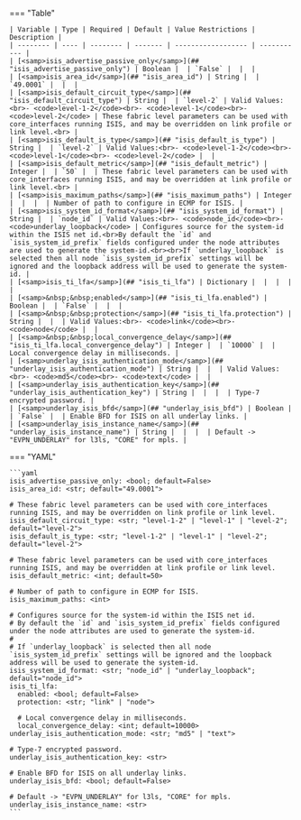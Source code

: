 <!--
  ~ Copyright (c) 2024 Arista Networks, Inc.
  ~ Use of this source code is governed by the Apache License 2.0
  ~ that can be found in the LICENSE file.
  -->
=== "Table"

    | Variable | Type | Required | Default | Value Restrictions | Description |
    | -------- | ---- | -------- | ------- | ------------------ | ----------- |
    | [<samp>isis_advertise_passive_only</samp>](## "isis_advertise_passive_only") | Boolean |  | `False` |  |  |
    | [<samp>isis_area_id</samp>](## "isis_area_id") | String |  | `49.0001` |  |  |
    | [<samp>isis_default_circuit_type</samp>](## "isis_default_circuit_type") | String |  | `level-2` | Valid Values:<br>- <code>level-1-2</code><br>- <code>level-1</code><br>- <code>level-2</code> | These fabric level parameters can be used with core_interfaces running ISIS, and may be overridden on link profile or link level.<br> |
    | [<samp>isis_default_is_type</samp>](## "isis_default_is_type") | String |  | `level-2` | Valid Values:<br>- <code>level-1-2</code><br>- <code>level-1</code><br>- <code>level-2</code> |  |
    | [<samp>isis_default_metric</samp>](## "isis_default_metric") | Integer |  | `50` |  | These fabric level parameters can be used with core_interfaces running ISIS, and may be overridden at link profile or link level.<br> |
    | [<samp>isis_maximum_paths</samp>](## "isis_maximum_paths") | Integer |  |  |  | Number of path to configure in ECMP for ISIS. |
    | [<samp>isis_system_id_format</samp>](## "isis_system_id_format") | String |  | `node_id` | Valid Values:<br>- <code>node_id</code><br>- <code>underlay_loopback</code> | Configures source for the system-id within the ISIS net id.<br>By default the `id` and `isis_system_id_prefix` fields configured under the node attributes are used to generate the system-id.<br><br>If `underlay_loopback` is selected then all node `isis_system_id_prefix` settings will be ignored and the loopback address will be used to generate the system-id. |
    | [<samp>isis_ti_lfa</samp>](## "isis_ti_lfa") | Dictionary |  |  |  |  |
    | [<samp>&nbsp;&nbsp;enabled</samp>](## "isis_ti_lfa.enabled") | Boolean |  | `False` |  |  |
    | [<samp>&nbsp;&nbsp;protection</samp>](## "isis_ti_lfa.protection") | String |  |  | Valid Values:<br>- <code>link</code><br>- <code>node</code> |  |
    | [<samp>&nbsp;&nbsp;local_convergence_delay</samp>](## "isis_ti_lfa.local_convergence_delay") | Integer |  | `10000` |  | Local convergence delay in milliseconds. |
    | [<samp>underlay_isis_authentication_mode</samp>](## "underlay_isis_authentication_mode") | String |  |  | Valid Values:<br>- <code>md5</code><br>- <code>text</code> |  |
    | [<samp>underlay_isis_authentication_key</samp>](## "underlay_isis_authentication_key") | String |  |  |  | Type-7 encrypted password. |
    | [<samp>underlay_isis_bfd</samp>](## "underlay_isis_bfd") | Boolean |  | `False` |  | Enable BFD for ISIS on all underlay links. |
    | [<samp>underlay_isis_instance_name</samp>](## "underlay_isis_instance_name") | String |  |  |  | Default -> "EVPN_UNDERLAY" for l3ls, "CORE" for mpls. |

=== "YAML"

    ```yaml
    isis_advertise_passive_only: <bool; default=False>
    isis_area_id: <str; default="49.0001">

    # These fabric level parameters can be used with core_interfaces running ISIS, and may be overridden on link profile or link level.
    isis_default_circuit_type: <str; "level-1-2" | "level-1" | "level-2"; default="level-2">
    isis_default_is_type: <str; "level-1-2" | "level-1" | "level-2"; default="level-2">

    # These fabric level parameters can be used with core_interfaces running ISIS, and may be overridden at link profile or link level.
    isis_default_metric: <int; default=50>

    # Number of path to configure in ECMP for ISIS.
    isis_maximum_paths: <int>

    # Configures source for the system-id within the ISIS net id.
    # By default the `id` and `isis_system_id_prefix` fields configured under the node attributes are used to generate the system-id.
    #
    # If `underlay_loopback` is selected then all node `isis_system_id_prefix` settings will be ignored and the loopback address will be used to generate the system-id.
    isis_system_id_format: <str; "node_id" | "underlay_loopback"; default="node_id">
    isis_ti_lfa:
      enabled: <bool; default=False>
      protection: <str; "link" | "node">

      # Local convergence delay in milliseconds.
      local_convergence_delay: <int; default=10000>
    underlay_isis_authentication_mode: <str; "md5" | "text">

    # Type-7 encrypted password.
    underlay_isis_authentication_key: <str>

    # Enable BFD for ISIS on all underlay links.
    underlay_isis_bfd: <bool; default=False>

    # Default -> "EVPN_UNDERLAY" for l3ls, "CORE" for mpls.
    underlay_isis_instance_name: <str>
    ```
